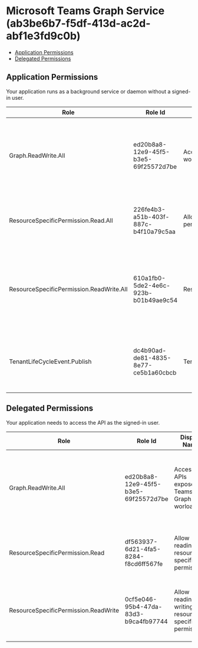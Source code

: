 # Microsoft Teams Graph Service (ab3be6b7-f5df-413d-ac2d-abf1e3fd9c0b)
- [Application Permissions](#application-permissions)
- [Delegated Permissions](#delegated-permissions)

## Application Permissions
Your application runs as a background service or daemon without a signed-in user.

| Role | Role Id | Display Name | Description |
|---|---|---|---|
| Graph.ReadWrite.All | ed20b8a8-12e9-45f5-b3e5-69f25572d7be | Access APIs exposed by Teams Graph worload | Allows Microsoft Graph to call into the service to perform operations on application's behalf |
| ResourceSpecificPermission.Read.All | 226fe4b3-a51b-403f-887c-b4f10a79c5aa | Allow reading resource specific permissions | Allows reading resource specific permissions for an application |
| ResourceSpecificPermission.ReadWrite.All | 610a1fb0-5de2-4e6c-923b-b01b49ae9c54 | ResourceSpecificPermission.ReadWrite.All | Allows reading and writing resource specific permissions for an application, without a signed-in user. |
| TenantLifeCycleEvent.Publish | dc4b90ad-de81-4835-8e77-ce5b1a60cbcb | TenantLifeCycleEvent.Publish | Allows publishing of life cycle events, such as deletion and migration, of a tenant. |

## Delegated Permissions
Your application needs to access the API as the signed-in user. 

| Role | Role Id | Display Name | Description |
|---|---|---|---|
| Graph.ReadWrite.All | ed20b8a8-12e9-45f5-b3e5-69f25572d7be | Access APIs exposed by Teams Graph worload | Allows Microsoft Graph to call into the service to perform operations on application's behalf |
| ResourceSpecificPermission.Read | df563937-6d21-4fa5-8284-f8cd6ff567fe | Allow reading resource specific permissions | Allows reading resource specific permissions for an application |
| ResourceSpecificPermission.ReadWrite | 0cf5e046-95b4-47da-83d3-b9ca4fb97744 | Allow reading and writing resource specific permissions | Allows reading and writing resource specific permissions for an application |

